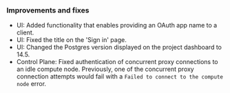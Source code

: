 ### Improvements and fixes

- UI: Added functionality that enables providing an OAuth app name to a client.
- UI: Fixed the title on the 'Sign in' page.
- UI: Changed the Postgres version displayed on the project dashboard to 14.5.
- Control Plane: Fixed authentication of concurrent proxy connections to an idle compute node. Previously, one of the concurrent proxy connection attempts would fail with a `Failed to connect to the compute node` error.

